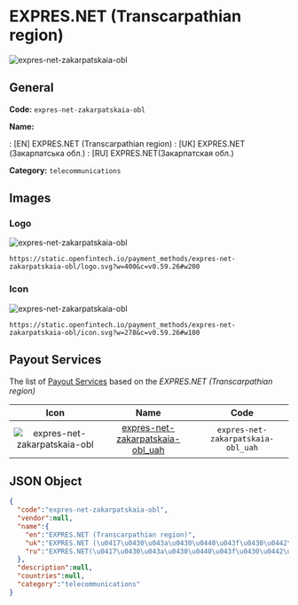 
# EXPRES.NET (Transcarpathian region) 
![expres-net-zakarpatskaia-obl](https://static.openfintech.io/payment_methods/expres-net-zakarpatskaia-obl/logo.svg?w=400&c=v0.59.26#w200)  

## General 
**Code:** `expres-net-zakarpatskaia-obl` 
 
**Name:** 
 
:	[EN] EXPRES.NET (Transcarpathian region) 
:	[UK] EXPRES.NET (Закарпатська обл.) 
:	[RU] EXPRES.NET(Закарпатская обл.) 
 
**Category:** `telecommunications` 
 

## Images 

### Logo 
![expres-net-zakarpatskaia-obl](https://static.openfintech.io/payment_methods/expres-net-zakarpatskaia-obl/logo.svg?w=400&c=v0.59.26#w200)  

```
https://static.openfintech.io/payment_methods/expres-net-zakarpatskaia-obl/logo.svg?w=400&c=v0.59.26#w200
```  

### Icon 
![expres-net-zakarpatskaia-obl](https://static.openfintech.io/payment_methods/expres-net-zakarpatskaia-obl/icon.svg?w=278&c=v0.59.26#w100)  

```
https://static.openfintech.io/payment_methods/expres-net-zakarpatskaia-obl/icon.svg?w=278&c=v0.59.26#w100
```  

## Payout Services 
 
The list of [Payout Services](/payout-services/) based on the _EXPRES.NET (Transcarpathian region)_ 

|Icon|Name|Code| 
|:---:|:---:|:---:| 
|![expres-net-zakarpatskaia-obl](https://static.openfintech.io/payout_methods/expres-net-zakarpatskaia-obl/icon.png?w=278&c=v0.59.26#w40) |[expres-net-zakarpatskaia-obl_uah](/payout-services/expres-net-zakarpatskaia-obl_uah/)|`expres-net-zakarpatskaia-obl_uah`| 
 

## JSON Object 

```json
{
  "code":"expres-net-zakarpatskaia-obl",
  "vendor":null,
  "name":{
    "en":"EXPRES.NET (Transcarpathian region)",
    "uk":"EXPRES.NET (\u0417\u0430\u043a\u0430\u0440\u043f\u0430\u0442\u0441\u044c\u043a\u0430 \u043e\u0431\u043b.)",
    "ru":"EXPRES.NET(\u0417\u0430\u043a\u0430\u0440\u043f\u0430\u0442\u0441\u043a\u0430\u044f \u043e\u0431\u043b.)"
  },
  "description":null,
  "countries":null,
  "category":"telecommunications"
}
```  

